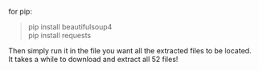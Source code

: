 for pip:  
>pip install beautifulsoup4  
>pip install requests  

Then simply run it in the file you want all the extracted files to be located.  
It takes a while to download and extract all 52 files!  
